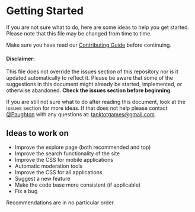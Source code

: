 # Getting Started
If you are not sure what to do, here are some ideas to help you get started. Please note that this file may be changed from time to time.

Make sure you have read our [Contributing Guide](https://github.com/Paughton/GamersHandbook/blob/main/CONTRIBUTING.md) before continuing.

#### Disclaimer:
This file does not override the issues section of this repository nor is it updated automatically to reflect it. Please be aware that some of the suggestions in this document might already be started, implemented, or otherwise abandoned. **Check the issues section before beginning**.

If you are still not sure what to do after reading this document, look at the issues section for more ideas. If that does not help please contact [@Paughton](https://github.com/Paughton/) with any questions at: [tanktotgames@gmail.com](mailto:tanktotgames@gmail.com).

## Ideas to work on
- Improve the explore page (both recommended and top)
- Improve the search functionality of the site
- Improve the CSS for mobile applications
- Automatic moderation tools
- Improve the CSS for all applications
- Suggest a new feature
- Make the code base more consistent (if applicable)
- Fix a bug

Recommendations are in no particular order.